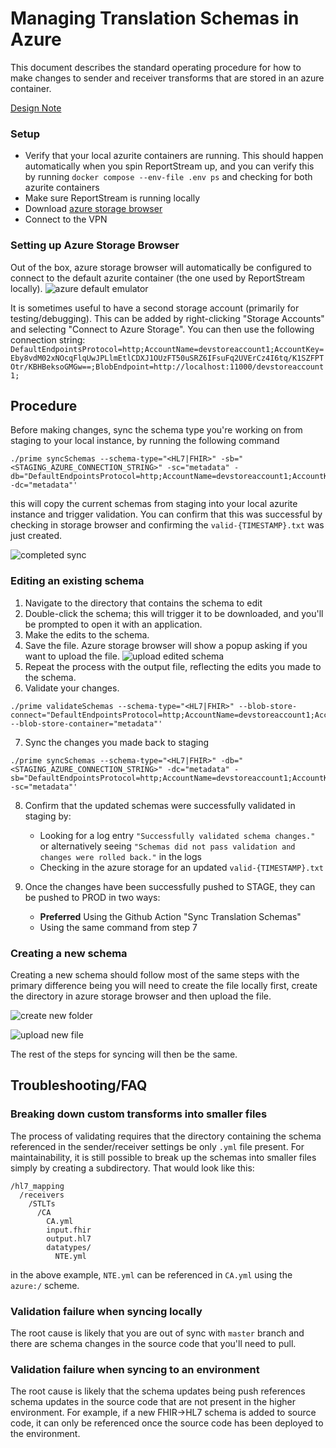 # Managing Translation Schemas in Azure

This document describes the standard operating procedure for how to make changes to sender and receiver transforms that
are stored in an azure container.

[Design Note](../design/features/0005-managing-translation-schemas.md)

### Setup

- Verify that your local azurite containers are running. This should happen automatically when you spin ReportStream up,
  and you can verify this by running `docker compose --env-file .env ps` and checking for both azurite containers
- Make sure ReportStream is running locally
- Download [azure storage browser](https://azure.microsoft.com/en-us/products/storage/storage-explorer)
- Connect to the VPN

### Setting up Azure Storage Browser

Out of the box, azure storage browser will automatically be configured to connect to the default azurite container (the
one used by ReportStream locally).
![azure default emulator](./azure-storage-browser-default-emulator.png)

It is sometimes useful to have a second storage account (primarily for testing/debugging). This can be added by
right-clicking "Storage Accounts" and selecting "Connect to Azure Storage". You can then use the following connection
string:
`DefaultEndpointsProtocol=http;AccountName=devstoreaccount1;AccountKey=Eby8vdM02xNOcqFlqUwJPLlmEtlCDXJ1OUzFT50uSRZ6IFsuFq2UVErCz4I6tq/K1SZFPTOtr/KBHBeksoGMGw==;BlobEndpoint=http://localhost:11000/devstoreaccount1;`

## Procedure

Before making changes, sync the schema type you're working on from staging to your local instance, by running the following command

```shell
./prime syncSchemas --schema-type="<HL7|FHIR>" -sb="<STAGING_AZURE_CONNECTION_STRING>" -sc="metadata" -db="DefaultEndpointsProtocol=http;AccountName=devstoreaccount1;AccountKey=Eby8vdM02xNOcqFlqUwJPLlmEtlCDXJ1OUzFT50uSRZ6IFsuFq2UVErCz4I6tq/K1SZFPTOtr/KBHBeksoGMGw==;BlobEndpoint=http://localhost:10000/devstoreaccount1;" -dc="metadata"'
```

this will copy the current schemas from staging into your local azurite instance and trigger validation. You can confirm
that this was successful by checking in storage browser and confirming the `valid-{TIMESTAMP}.txt` was just created.

![completed sync](./completed-schema-sync.png)

### Editing an existing schema

1. Navigate to the directory that contains the schema to edit
2. Double-click the schema; this will trigger it to be downloaded, and you'll be prompted to open it with an
   application.
3. Make the edits to the schema.
4. Save the file. Azure storage browser will show a popup asking if you want to upload the file.
   ![upload edited schema](./upload-edited-schema.png)
5. Repeat the process with the output file, reflecting the edits you made to the schema.
6. Validate your changes.

```shell
./prime validateSchemas --schema-type="<HL7|FHIR>" --blob-store-connect="DefaultEndpointsProtocol=http;AccountName=devstoreaccount1;AccountKey=Eby8vdM02xNOcqFlqUwJPLlmEtlCDXJ1OUzFT50uSRZ6IFsuFq2UVErCz4I6tq/K1SZFPTOtr/KBHBeksoGMGw==;BlobEndpoint=http://localhost:11000/devstoreaccount1;" --blob-store-container="metadata"'
```

7. Sync the changes you made back to staging

```shell
./prime syncSchemas --schema-type="<HL7|FHIR>" -db="<STAGING_AZURE_CONNECTION_STRING>" -dc="metadata" -sb="DefaultEndpointsProtocol=http;AccountName=devstoreaccount1;AccountKey=Eby8vdM02xNOcqFlqUwJPLlmEtlCDXJ1OUzFT50uSRZ6IFsuFq2UVErCz4I6tq/K1SZFPTOtr/KBHBeksoGMGw==;BlobEndpoint=http://localhost:10000/devstoreaccount1;" -sc="metadata"'
```

8. Confirm that the updated schemas were successfully validated in staging by:
    - Looking for a log entry `"Successfully validated schema changes."` or alternatively
      seeing `"Schemas did not pass validation and changes were rolled back."` in the logs
    - Checking in the azure storage for an updated `valid-{TIMESTAMP}.txt`

9. Once the changes have been successfully pushed to STAGE, they can be pushed to PROD in two ways:
    - **Preferred** Using the Github Action "Sync Translation Schemas"
    - Using the same command from step 7

### Creating a new schema

Creating a new schema should follow most of the same steps with the primary difference being you will need to create the
file locally first, create the directory in azure storage browser and then upload the file.

![create new folder](./create-new-folder.png)

![upload new file](./upload-new-file.png)

The rest of the steps for syncing will then be the same.

## Troubleshooting/FAQ

### Breaking down custom transforms into smaller files

The process of validating requires that the directory containing the schema referenced in the sender/receiver settings
be only `.yml` file present. For maintainability, it is still possible to break up the schemas into smaller files simply
by creating a subdirectory. That would look like this:

```shell
/hl7_mapping
  /receivers
    /STLTs
      /CA
        CA.yml
        input.fhir
        output.hl7
        datatypes/
          NTE.yml
```

in the above example, `NTE.yml` can be referenced in `CA.yml` using the `azure:/` scheme.

### Validation failure when syncing locally

The root cause is likely that you are out of sync with `master` branch and there are schema changes in the source code
that you'll need to pull.

### Validation failure when syncing to an environment

The root cause is likely that the schema updates being push references schema updates in the source code that are not
present in the higher environment. For example, if a new FHIR->HL7 schema is added to source code, it can only be
referenced once the source code has been deployed to the environment.
